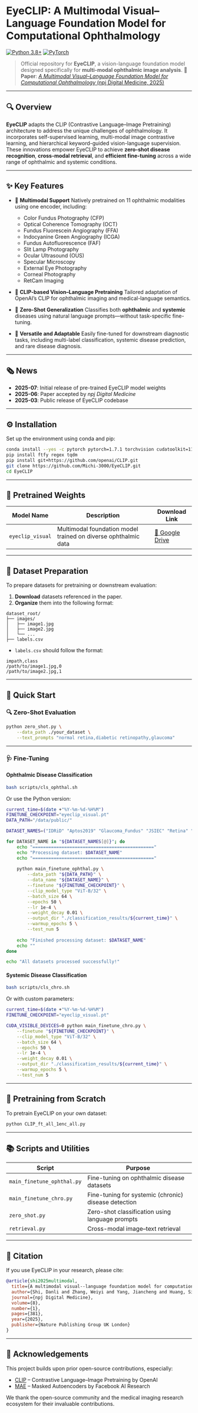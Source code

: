 # EyeCLIP: A Multimodal Visual–Language Foundation Model for Computational Ophthalmology

[![Python 3.8+](https://img.shields.io/badge/python-3.8+-blue.svg)](https://www.python.org/downloads/)
[![PyTorch](https://img.shields.io/badge/PyTorch-%23EE4C2C.svg?logo=PyTorch\&logoColor=white)](https://pytorch.org/)

> Official repository for **EyeCLIP**, a vision-language foundation model designed specifically for **multi-modal ophthalmic image analysis**.
> 📝 **Paper**: [*A Multimodal Visual–Language Foundation Model for Computational Ophthalmology* (npj Digital Medicine, 2025)](https://www.nature.com/articles/s41746-025-01772-2.pdf)

---

## 🔍 Overview
**EyeCLIP** adapts the CLIP (Contrastive Language–Image Pretraining) architecture to address the unique challenges of ophthalmology. It incorporates self-supervised learning, multi-modal image contrastive learning, and hierarchical keyword-guided vision-language supervision. These innovations empower EyeCLIP to achieve **zero-shot disease recognition**, **cross-modal retrieval**, and **efficient fine-tuning** across a wide range of ophthalmic and systemic conditions.

---

## ✨ Key Features

* 🧠 **Multimodal Support**
  Natively pretrained on 11 ophthalmic modalities using one encoder, including:

  * Color Fundus Photography (CFP)
  * Optical Coherence Tomography (OCT)
  * Fundus Fluorescein Angiography (FFA)
  * Indocyanine Green Angiography (ICGA)
  * Fundus Autofluorescence (FAF)
  * Slit Lamp Photography
  * Ocular Ultrasound (OUS)
  * Specular Microscopy
  * External Eye Photography
  * Corneal Photography
  * RetCam Imaging

* 🔗 **CLIP-based Vision–Language Pretraining**
  Tailored adaptation of OpenAI’s CLIP for ophthalmic imaging and medical-language semantics.

* 🚀 **Zero-Shot Generalization**
  Classifies both **ophthalmic** and **systemic** diseases using natural language prompts—without task-specific fine-tuning.

* 🧩 **Versatile and Adaptable**
  Easily fine-tuned for downstream diagnostic tasks, including multi-label classification, systemic disease prediction, and rare disease diagnosis.

---

## 🗞️ News

* **2025-07**: Initial release of pre-trained EyeCLIP model weights
* **2025-06**: Paper accepted by *npj Digital Medicine*
* **2025-03**: Public release of EyeCLIP codebase

---

## ⚙️ Installation

Set up the environment using conda and pip:

```bash
conda install --yes -c pytorch pytorch=1.7.1 torchvision cudatoolkit=11.0
pip install ftfy regex tqdm
pip install git+https://github.com/openai/CLIP.git
git clone https://github.com/Michi-3000/EyeCLIP.git
cd EyeCLIP
```

---

## 🎯 Pretrained Weights

| Model Name           | Description                                                    | Download Link                      |
| -------------------- | -------------------------------------------------------------- | ---------------------------------- |
| `eyeclip_visual` | Multimodal foundation model trained on diverse ophthalmic data | [🔗 Google Drive](https://drive.google.com/file/d/1u_pUJYPppbprVQQ5jaULEKKp-eJqaVw6/view?usp=sharing) |

---

## 📁 Dataset Preparation

To prepare datasets for pretraining or downstream evaluation:

1. **Download** datasets referenced in the paper.
2. **Organize** them into the following format:

```
dataset_root/
├── images/
│   ├── image1.jpg
│   ├── image2.jpg
│   └── ...
├── labels.csv
```

* `labels.csv` should follow the format:

```
impath,class
/path/to/image1.jpg,0
/path/to/image2.jpg,1
```

---

## 🚀 Quick Start

### 🔍 Zero-Shot Evaluation

```bash
python zero_shot.py \
    --data_path ./your_dataset \
    --text_prompts "normal retina,diabetic retinopathy,glaucoma"
```

---

### 🩺 Fine-Tuning

#### Ophthalmic Disease Classification

```bash
bash scripts/cls_ophthal.sh
```

Or use the Python version:

```bash
current_time=$(date +"%Y-%m-%d-%H%M")
FINETUNE_CHECKPOINT="eyeclip_visual.pt"
DATA_PATH="/data/public/"

DATASET_NAMES=("IDRiD" "Aptos2019" "Glaucoma_Fundus" "JSIEC" "Retina" "MESSIDOR2" "OCTID" "PAPILA")

for DATASET_NAME in "${DATASET_NAMES[@]}"; do
    echo "=============================================="
    echo "Processing dataset: $DATASET_NAME"
    echo "=============================================="
    
    python main_finetune_ophthal.py \
        --data_path "${DATA_PATH}" \
        --data_name "${DATASET_NAME}" \
        --finetune "${FINETUNE_CHECKPOINT}" \
        --clip_model_type "ViT-B/32" \
        --batch_size 64 \
        --epochs 50 \
        --lr 1e-4 \
        --weight_decay 0.01 \
        --output_dir "./classification_results/${current_time}" \
        --warmup_epochs 5 \
        --test_num 5
        
    echo "Finished processing dataset: $DATASET_NAME"
    echo ""
done

echo "All datasets processed successfully!"
```

#### Systemic Disease Classification

```bash
bash scripts/cls_chro.sh
```

Or with custom parameters:

```bash
current_time=$(date +"%Y-%m-%d-%H%M")
FINETUNE_CHECKPOINT="eyeclip_visual.pt"

CUDA_VISIBLE_DEVICES=0 python main_finetune_chro.py \
    --finetune "${FINETUNE_CHECKPOINT}" \
    --clip_model_type "ViT-B/32" \
    --batch_size 64 \
    --epochs 50 \
    --lr 1e-4 \
    --weight_decay 0.01 \
    --output_dir "./classification_results/${current_time}" \
    --warmup_epochs 5 \
    --test_num 5
```

---

## 🧪 Pretraining from Scratch

To pretrain EyeCLIP on your own dataset:

```bash
python CLIP_ft_all_1enc_all.py
```

---

## 📚 Scripts and Utilities

| Script                     | Purpose                                              |
| -------------------------- | ---------------------------------------------------- |
| `main_finetune_ophthal.py` | Fine-tuning on ophthalmic disease datasets           |
| `main_finetune_chro.py`    | Fine-tuning for systemic (chronic) disease detection |
| `zero_shot.py`             | Zero-shot classification using language prompts      |
| `retrieval.py`             | Cross-modal image–text retrieval                     |

---

## 📖 Citation

If you use EyeCLIP in your research, please cite:

```bibtex
@article{shi2025multimodal,
  title={A multimodal visual--language foundation model for computational ophthalmology},
  author={Shi, Danli and Zhang, Weiyi and Yang, Jiancheng and Huang, Siyu and Chen, Xiaolan and Xu, Pusheng and Jin, Kai and Lin, Shan and Wei, Jin and Yusufu, Mayinuer and others},
  journal={npj Digital Medicine},
  volume={8},
  number={1},
  pages={381},
  year={2025},
  publisher={Nature Publishing Group UK London}
}
```

---

## 🤝 Acknowledgements

This project builds upon prior open-source contributions, especially:

* [CLIP](https://github.com/openai/CLIP) – Contrastive Language–Image Pretraining by OpenAI
* [MAE](https://github.com/facebookresearch/mae) – Masked Autoencoders by Facebook AI Research

We thank the open-source community and the medical imaging research ecosystem for their invaluable contributions.
